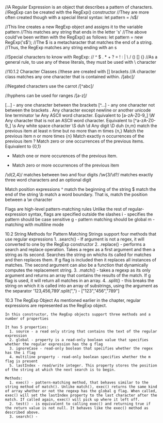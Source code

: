 //A Regular Expression is an object that describes a pattern of characters.
//RegExp can be created with the RegExp() constructor
//They are more often created though with a special literal syntax:
let pattern = /s$/

//This line creates a new RegExp object and assigns it to the variable pattern
//This matches any string that ends in the letter 's'
//The above could've been written with the RegExp() as follows:
let pattern = new RegExp('s$');
//The $ is a metacharacter that matches the end of a string.
//Thus, the RegExp matches any string ending with an s

//Special characters to know with RegExp:
  // ^ $ . * + ? = ! : | \ / () [] {}
  //As a general rule, to use any of these literals, they must be used with \ character

//10.1.2 Character Classes
  //these are created with [] brackets
  //A character class matches any one character that is contained within.
  /[abc]/

  //Negated characters use the carrot
  /[^abc]/

  //hyphens can be used for ranges
  /[a-z]/

  [...] - any one character between the brackets
  [^...] - any one character not between the brackets
  . Any character except newline or another unicode line terminator
  \w Any ASCII word character. Equivalent to [a-zA-Z0-9_]
  \W Any character that is not an ASCII word character. Equivalent to [^a-zA-Z0-9_]
  \s Any white space character
  \S duh
  \d Any digit
  \D duh
  {n,m} match the previous item at least n time but no more than m times
  {n,} Match the previous item n or more times
  {n} Match exactly n occurrences of the previous item
  ? Match zero or one occurrences of the previous items. Equivalent to {0,1}
  + Match one or more occurences of the previous item.
  * Match zero or more occurrences of the previous item

  /\d{2,4}/ matches between two and four digits
  /\w{3/\d?/ matches exactly three word characters and an optional digit 

  Match position expressions
  ^ match the beginning of the string
  $ match the end of the string
  \b match a word boundary. That is, match the position between a \w character

  Flags are high-level pattern-matching rules
  Unlike the rest of regular-expression syntax, flags are specified outside the slashes
  i - specifies the pattern should be case sensitive
  g - pattern matching should be global
  m - matching with multiline mode

  10.2 String Methods for Pattern Matching
    Strings support four methods that use regular expressions
      1. .search() - If argument is not a regex, it will converted to one by the RegExp constructor
      2. .replace() - performs a search and replace operation. Takes a regex as a first argument and then a string as its second. Searches the string on whichs its called for matches and then replaces them. If g flag is included then it replaces all instances of matches. The second argument can also be a function that dynamically computes the replacement string.
      3. .match() - takes a regexp as its only argument and returns an array that contains the results of the match. If g flag is used, it will return all matches in an array.
      4. .split() - this breaks the string on which it is called into an array of substrings, using the argument as the separator
        '123,456,789'.split(",") - ["123","456","789"]

  10.3 The RegExp Object
    As mentioned earlier in the chapter, regular expressions are represented as the RegExp object.

    In this constructor, the RegExp objects support three methods and a number of properties

    It has 5 properties:
      1. source - a read only string that contains the text of the regular expression
      2. global - property is a read-only boolean value that specifies whether the regular expression has the g flag
      3. ignoreCase - read-only boolean that specifies whether the regex has the i flag
      4. multiline property - read-only boolean specifies whether the m flag is present
      5. lastIndex - read/write integer. This property stores the position of the string at which the next search is to begin.

    Methods:
      1. exec() - pattern-matching method, that behaves similar to the string method of match(). Unlike match(), exec() returns the same kind of array whether or not the regexp has the global g flag. When called, exec() will set the lastIndex property to the last character after the match. If called again, exec() will pick up where it left off.
      2. test() - is equivalent to calling exec() and returning true if the return value is not null. It behaves like the exec() method as described above.
      3. search() - 


